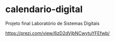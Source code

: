 # calendario-digital
Projeto final Laboratório de Sistemas Digitais

https://prezi.com/view/6zD2dVjbNCwytuYFEfwb/
